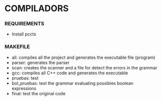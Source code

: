 # COMPILADORS

### REQUIREMENTS
   * Install pccts

### MAKEFILE
   * all: compiles all the project and generates the executable file (program)
   * parser: generates the parser
   * scan: creates the scanner and a file for detect the errors in the grammar
   * gcc: compiles all C++ code and generates the executable 
   * pruebas: test
   * bol_pruebas: test the grammar evaluating possibles boolean expressions
   * final: test the original code
		 
